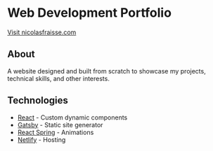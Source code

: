 # Web Development Portfolio

[Visit nicolasfraisse.com](https://www.nicolasfraisse.com)

## About

A website designed and built from scratch to showcase my projects, technical skills, and other interests.

## Technologies

- [React](https://reactjs.org/) - Custom dynamic components
- [Gatsby](https://www.gatsbyjs.com/) - Static site generator
- [React Spring](https://www.react-spring.io/) - Animations
- [Netlify](https://www.netlify.com/) - Hosting

